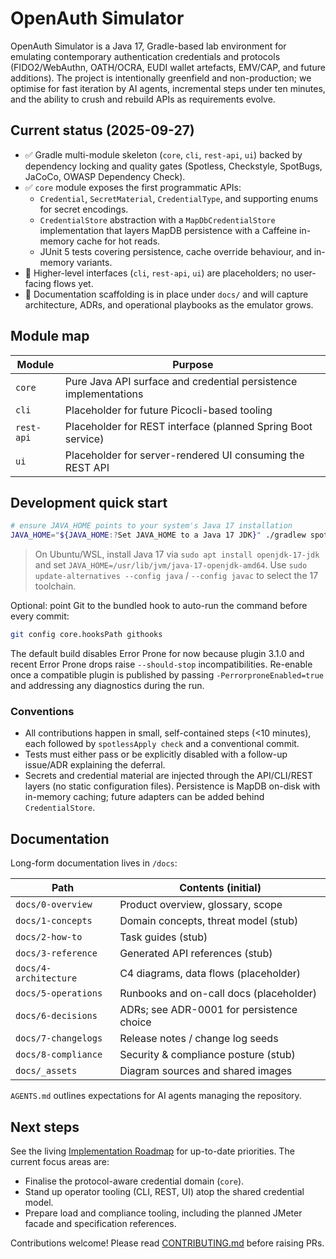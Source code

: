 # OpenAuth Simulator

OpenAuth Simulator is a Java&nbsp;17, Gradle-based lab environment for emulating contemporary authentication credentials and protocols (FIDO2/WebAuthn, OATH/OCRA, EUDI wallet artefacts, EMV/CAP, and future additions). The project is intentionally greenfield and non-production; we optimise for fast iteration by AI agents, incremental steps under ten minutes, and the ability to crush and rebuild APIs as requirements evolve.

## Current status (2025-09-27)

- ✅ Gradle multi-module skeleton (`core`, `cli`, `rest-api`, `ui`) backed by dependency locking and quality gates (Spotless, Checkstyle, SpotBugs, JaCoCo, OWASP Dependency Check).
- ✅ `core` module exposes the first programmatic APIs:
  - `Credential`, `SecretMaterial`, `CredentialType`, and supporting enums for secret encodings.
  - `CredentialStore` abstraction with a `MapDbCredentialStore` implementation that layers MapDB persistence with a Caffeine in-memory cache for hot reads.
  - JUnit 5 tests covering persistence, cache override behaviour, and in-memory variants.
- 🚧 Higher-level interfaces (`cli`, `rest-api`, `ui`) are placeholders; no user-facing flows yet.
- 🚧 Documentation scaffolding is in place under `docs/` and will capture architecture, ADRs, and operational playbooks as the emulator grows.

## Module map

| Module    | Purpose                                                          |
|-----------|------------------------------------------------------------------|
| `core`    | Pure Java API surface and credential persistence implementations |
| `cli`     | Placeholder for future Picocli-based tooling                     |
| `rest-api`| Placeholder for REST interface (planned Spring Boot service)     |
| `ui`      | Placeholder for server-rendered UI consuming the REST API        |

## Development quick start

```bash
# ensure JAVA_HOME points to your system's Java 17 installation
JAVA_HOME="${JAVA_HOME:?Set JAVA_HOME to a Java 17 JDK}" ./gradlew spotlessApply check
```

> On Ubuntu/WSL, install Java 17 via `sudo apt install openjdk-17-jdk` and set `JAVA_HOME=/usr/lib/jvm/java-17-openjdk-amd64`. Use `sudo update-alternatives --config java` / `--config javac` to select the 17 toolchain.

Optional: point Git to the bundled hook to auto-run the command before every commit:

```bash
git config core.hooksPath githooks
```

The default build disables Error Prone for now because plugin 3.1.0 and recent Error Prone drops raise `--should-stop` incompatibilities. Re-enable once a compatible plugin is published by passing `-PerrorproneEnabled=true` and addressing any diagnostics during the run.

### Conventions

- All contributions happen in small, self-contained steps (&lt;10 minutes), each followed by `spotlessApply check` and a conventional commit.
- Tests must either pass or be explicitly disabled with a follow-up issue/ADR explaining the deferral.
- Secrets and credential material are injected through the API/CLI/REST layers (no static configuration files). Persistence is MapDB on-disk with in-memory caching; future adapters can be added behind `CredentialStore`.

## Documentation

Long-form documentation lives in `/docs`:

| Path                     | Contents (initial)                           |
|--------------------------|----------------------------------------------|
| `docs/0-overview`        | Product overview, glossary, scope            |
| `docs/1-concepts`        | Domain concepts, threat model (stub)         |
| `docs/2-how-to`          | Task guides (stub)                           |
| `docs/3-reference`       | Generated API references (stub)              |
| `docs/4-architecture`    | C4 diagrams, data flows (placeholder)        |
| `docs/5-operations`      | Runbooks and on-call docs (placeholder)      |
| `docs/6-decisions`       | ADRs; see ADR-0001 for persistence choice    |
| `docs/7-changelogs`      | Release notes / change log seeds             |
| `docs/8-compliance`      | Security & compliance posture (stub)         |
| `docs/_assets`           | Diagram sources and shared images            |

`AGENTS.md` outlines expectations for AI agents managing the repository.

## Next steps

See the living [Implementation Roadmap](docs/4-architecture/roadmap.md) for up-to-date priorities. The current focus areas are:

- Finalise the protocol-aware credential domain (`core`).
- Stand up operator tooling (CLI, REST, UI) atop the shared credential model.
- Prepare load and compliance tooling, including the planned JMeter facade and specification references.

Contributions welcome! Please read [CONTRIBUTING.md](CONTRIBUTING.md) before raising PRs.

